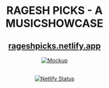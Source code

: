 <div align="center">

<h1>RAGESH PICKS - A MUSICSHOWCASE</h1>

<h2>
  <a href="https://rageshpicks.netlify.app/">rageshpicks.netlify.app</a>
</h2>

<div align="center">
  <a href="https://rageshpicks.netlify.app/">
    <img alt="Mockup" src="https://user-images.githubusercontent.com/64855541/148080556-ec9d5062-1092-4bd4-ba12-82a153e32985.png" />
  </a>
</div>

<br/>
 
 

[![Netlify Status](https://api.netlify.com/api/v1/badges/331dc74a-8428-4d0d-b79b-b63a2e2f5414/deploy-status)](https://app.netlify.com/sites/rageshpicks/deploys)
